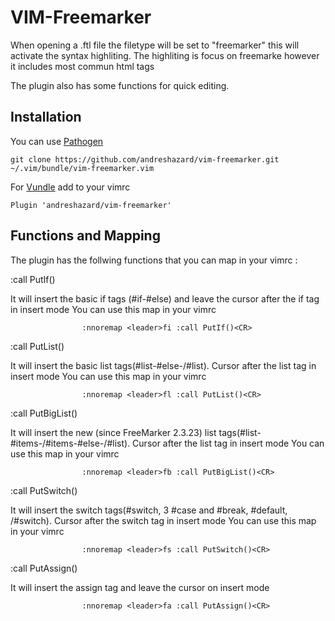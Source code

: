VIM-Freemarker
==============

When opening a .ftl file the filetype will be set to "freemarker"
this will activate the syntax highliting.
The highliting is focus on freemarke however it includes most commun html tags

The plugin also has some functions for quick editing.

Installation
------------

You can use [Pathogen](https://github.com/tpope/vim-pathogen)
```
git clone https://github.com/andreshazard/vim-freemarker.git
~/.vim/bundle/vim-freemarker.vim
```
For [Vundle](https://github.com/VundleVim/Vundle.vim)
add to your vimrc
```
Plugin 'andreshazard/vim-freemarker'
```

Functions and Mapping
---------------------

The plugin has the follwing functions that you can map in your vimrc :

:call PutIf()

It will insert the basic if tags (#if-#else) and leave the cursor after the if tag
in insert mode
You can use this map in your vimrc

                    :nnoremap <leader>fi :call PutIf()<CR>

:call PutList()

It will insert the basic list tags(#list-#else-/#list). Cursor after the list tag in
insert mode
You can use this map in your vimrc

                    :nnoremap <leader>fl :call PutList()<CR>

:call PutBigList()

It will insert the new (since FreeMarker 2.3.23) list tags(#list-#items-/#items-#else-/#list).
Cursor after the list tag in insert mode
You can use this map in your vimrc

                    :nnoremap <leader>fb :call PutBigList()<CR>

:call PutSwitch()

It will insert the switch tags(#switch, 3 #case and #break, #default, /#switch).
Cursor after the switch tag in insert mode
You can use this map in your vimrc

                    :nnoremap <leader>fs :call PutSwitch()<CR>

:call PutAssign()

It will insert the assign tag and leave the cursor on insert mode

                    :nnoremap <leader>fa :call PutAssign()<CR>

